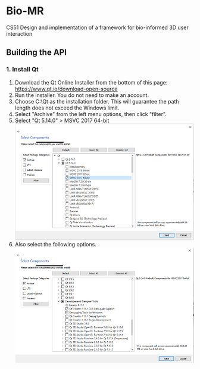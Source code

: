 # Bio-MR
CS51 Design and implementation of a framework for bio-informed 3D user interaction

## Building the API
### 1. Install Qt
1. Download the Qt Online Installer from the bottom of this page: https://www.qt.io/download-open-source
2. Run the installer. You do not need to make an account.
3. Choose C:\Qt as the installation folder. This will guarantee the path length does not exceed the Windows limit.
4. Select "Archive" from the left menu options, then click "filter".
5. Select "Qt 5.14.0" > MSVC 2017 64-bit
![](images/MSVC_2017.PNG)
6. Also select the following options.
![](images/Dev_and_design_tools.PNG)
